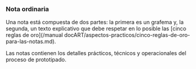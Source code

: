 ### **Nota ordinaria**

Una nota está compuesta de dos partes: la primera es un grafema y, la segunda, un texto explicativo que debe respetar en lo posible las [cinco reglas de oro](/manual docART/aspectos-practicos/cinco-reglas-de-oro-para-las-notas.md).

Las notas contienen los detalles prácticos, técnicos y operacionales del proceso de prototipado.

